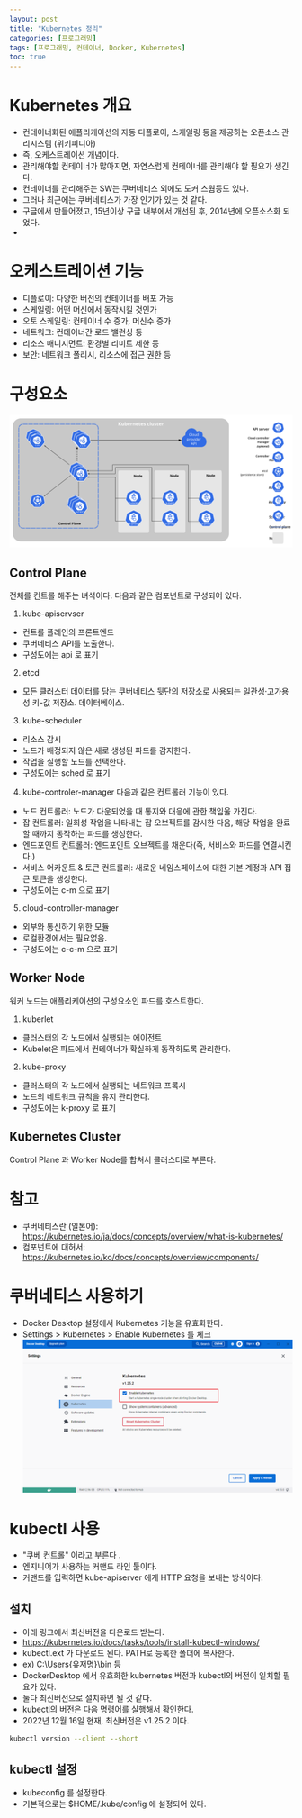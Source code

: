 ```yaml
---
layout: post
title: "Kubernetes 정리"
categories: [프로그래밍]
tags: [프로그래밍, 컨테이너, Docker, Kubernetes]
toc: true
---
```


# Kubernetes 개요
- 컨테이너화된 애플리케이션의 자동 디플로이, 스케일링 등을 제공하는 오픈소스 관리시스템 (위키피디아)
- 즉, 오케스트레이션 개념이다. 
- 관리해야할 컨테이너가 많아지면, 자연스럽게 컨테이너를 관리해야 할 필요가 생긴다. 
- 컨테이너를 관리해주는 SW는 쿠버네티스 외에도 도커 스웜등도 있다. 
- 그러나 최근에는 쿠버네티스가 가장 인기가 있는 것 같다. 
- 구글에서 만들어졌고, 15년이상 구글 내부에서 개선된 후, 2014년에 오픈소스화 되었다. 
- 

# 오케스트레이션 기능
- 디플로이: 다양한 버전의 컨테이너를 배포 가능
- 스케일링: 어떤 머신에서 동작시킬 것인가
- 오토 스케일링: 컨테이너 수 증가, 머신수 증가
- 네트워크: 컨테이너간 로드 밸런싱 등
- 리소스 매니지먼트: 환경별 리미트 제한 등
- 보안: 네트워크 폴리시, 리소스에 접근 권한 등

# 구성요소
![쿠버네티스 구성요소](/images/components-of-kubernetes.svg)

## Control Plane
전체를 컨트롤 해주는 녀석이다. 다음과 같은 컴포넌트로 구성되어 있다. 
1. kube-apiservser
- 컨트롤 플레인의 프론트엔드 
- 쿠버네티스 API를 노출한다. 
- 구성도에는 api 로 표기

2. etcd 
- 모든 클러스터 데이터를 담는 쿠버네티스 뒷단의 저장소로 사용되는 일관성·고가용성 키-값 저장소. 데이터베이스.

3. kube-scheduler
- 리소스 감시
- 노드가 배정되지 않은 새로 생성된 파드를 감지한다. 
- 작업을 실행할 노드를 선택한다. 
- 구성도에는 sched 로 표기

4. kube-controler-manager
다음과 같은 컨트롤러 기능이 있다. 
- 노드 컨트롤러: 노드가 다운되었을 때 통지와 대응에 관한 책임울 가진다. 
- 잡 컨트롤러: 일회성 작업을 나타내는 잡 오브젝트를 감시한 다음, 해당 작업을 완료할 때까지 동작하는 파드를 생성한다.
- 엔드포인트 컨트롤러: 엔드포인트 오브젝트를 채운다(즉, 서비스와 파드를 연결시킨다.)
- 서비스 어카운트 & 토큰 컨트롤러: 새로운 네임스페이스에 대한 기본 계정과 API 접근 토큰을 생성한다.
- 구성도에는 c-m 으로 표기 

5. cloud-controller-manager
- 외부와 통신하기 위한 모듈
- 로컬환경에서는 필요없음. 
- 구성도에는 c-c-m 으로 표기 

## Worker Node
워커 노드는 애플리케이션의 구성요소인 파드를 호스트한다.
1. kuberlet
- 클러스터의 각 노드에서 실행되는 에이전트
- Kubelet은 파드에서 컨테이너가 확실하게 동작하도록 관리한다.

2. kube-proxy
- 클러스터의 각 노드에서 실행되는 네트워크 프록시
- 노드의 네트워크 규칙을 유지 관리한다. 
- 구성도에는 k-proxy 로 표기 


## Kubernetes Cluster
Control Plane 과 Worker Node를 합쳐서 클러스터로 부른다. 

# 참고
- 쿠버네티스란 (일본어): https://kubernetes.io/ja/docs/concepts/overview/what-is-kubernetes/ 
- 컴포넌트에 대허서: https://kubernetes.io/ko/docs/concepts/overview/components/

# 쿠버네티스 사용하기
- Docker Desktop 설정에서 Kubernetes 기능을 유효화한다. 
- Settings > Kubernetes > Enable Kubernetes 를 체크
![쿠버네티스 사용 설정](/images/docker-desktop-enable-kubernetes.png)


# kubectl 사용
- "쿠베 컨트롤" 이라고 부른다 .
- 엔지니어가 사용하는 커맨드 라인 툴이다. 
- 커맨드를 입력하면 kube-apiserver 에게 HTTP 요청을 보내는 방식이다. 

## 설치 
- 아래 링크에서 최신버전을 다운로드 받는다.
- https://kubernetes.io/docs/tasks/tools/install-kubectl-windows/
- kubectl.ext 가 다운로드 된다. PATH로 등록한 폴더에 복사한다. 
- ex) C:\Users\{유저명}\bin 등 
- DockerDesktop 에서 유효화한 kubernetes 버전과 kubectl의 버전이 일치할 필요가 있다.
- 둘다 최신버전으로 설치하면 될 것 같다. 
- kubectl의 버전은 다음 명령어를 실행해서 확인한다. 
- 2022년 12월 16일 현재, 최신버전은 v1.25.2 이다. 
```sh
kubectl version --client --short
```

## kubectl 설정
- kubeconfig 를 설정한다. 
- 기본적으로는 $HOME/.kube/config 에 설정되어 있다. 